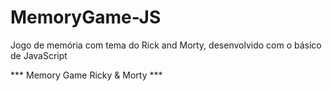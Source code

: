 # MemoryGame-JS
Jogo de memória com tema do Rick and Morty, desenvolvido com o básico de JavaScript




*** Memory Game Ricky & Morty ***
